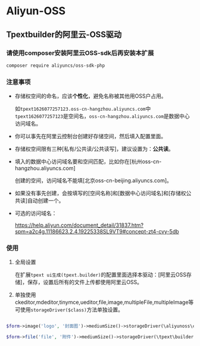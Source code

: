# Aliyun-OSS

## Tpextbuilder的阿里云-OSS驱动

### 请使用composer安装**阿里云OSS-sdk**后再安装本扩展

```bash
composer require aliyuncs/oss-sdk-php
```

### 注意事项

- 存储权空间的命名，应该**个性化**，避免名称被其他用OSS户占用。

    如`tpext1626077257123.oss-cn-hangzhou.aliyuncs.com`中`tpext1626077257123`是空间名，`oss-cn-hangzhou.aliyuncs.com`是数据中心访问域名。

- 你可以事先在阿里云控制台创建好存储空间，然后填入配置里面。

- 存储权空间限有三种[私有/公共读/公共读写]，建议设置为：**公共读**。

- 填入的数据中心访问域名要和空间匹配，比如你在[杭州oss-cn-hangzhou.aliyuncs.com]

    创建的空间，访问域名不能填[北京oss-cn-beijing.aliyuncs.com]。

- 如果没有事先创建，会按填写的[空间名称]和[数据中心访问域名]和[存储权公共读]自动创建一个。

- 可选的访问域名：

    <https://help.aliyun.com/document_detail/31837.htm?spm=a2c4g.11186623.2.4.19225338SL9VT9#concept-zt4-cvy-5db>

### 使用

1. 全局设置

    在扩展`tpext ui生成(tpext.builder)`的配置里面选择本驱动：[阿里云OSS存储]，保存，设置后所有的文件上传都使用阿里云OSS。

2. 单独使用
    ckeditor,mdeditor,tinymce,ueditor,file,image,multipleFile,multipleImage等可使用`storageDriver($class)`方法单独设置。

```php

$form->image('logo', '封面图')->mediumSize()->storageDriver(\aliyunoss\common\OssStorage::class);//使用阿里云oss存储

$form->file('file', '附件')->mediumSize()->storageDriver(\tpext\builder\logic\LocalStorage::class);//服务器本地存储
```
